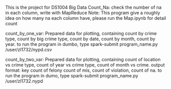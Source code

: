 This is the project for DS1004 Big Data
Count_Na: check the number of na in each column, write with MapReduce
Note: This program give a roughly idea on how many na each column have, please run the Map.ipynb for detail count

count_by_one_var: Prepared data for plotting, containing count by crime type, count by big crime type, count by date, count by month, count by year. 
to run the program in dumbo, type spark-submit program_name.py /user/zl1732/nypd.csv

count_by_two_var: Prepared data for plotting, containing count of location vs crime type, count of year vs crime type, count of month vs crime. output format: key  count of felony count of mis, count of violation, count of na. to run the program in dumo, type spark-submit program_name.py /user/zl1732.nypd



